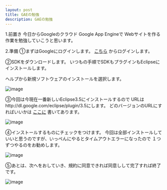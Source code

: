 ```yaml
---
layout: post
title: GAEの勉強
description: GAEの勉強
---
```

1.前置き
今日からGoogleのクラウド Google App Engineで
Webサイトを作る作業を勉強していこうと思います。

2.準備
①まずはGoogleにログインします。
[こちら](https://www.google.com/accounts/ServiceLogin?service=ah&amp;continue=https://appengine.google.com/_ah/login%3Fcontinue%3Dhttps://appengine.google.com/&lt;mpl=ae&amp;sig=c24697718eec1be75b7ab8f8a0c02416) からログインします。


②SDKをダウンロードします。
いつもの手順でSDKもプラグインもEclipseにインストールします。

ヘルプから新規ソフトウェアのインストールを選択します。

![image]({{site.baseurl}}/assets/images/2009_10_3/1.jpg)

③今回は今現在一番新しいEclipse3.5にインストールするので
URLはhttp://dl.google.com/eclipse/plugin/3.5にします。
どのバージョンのURLにすればいいかは [ここに](http://code.google.com/intl/ja/eclipse/docs/download.html) 書いてあります。

![image]({{site.baseurl}}/assets/images/2009_10_3/2.jpg)

④インストールするものにチェックをつけます。
今回は全部インストールしていいと思うのですが、いっぺんにやるとタイムアウトエラーになったので
１つずつやるのをお勧めします。

![image]({{site.baseurl}}/assets/images/2009_10_3/3.jpg)

⑤あとは、次へをおしていき、規約に同意できれば同意しして完了すれば終了です。

![image]({{site.baseurl}}/assets/images/2009_10_3/4.jpg)
